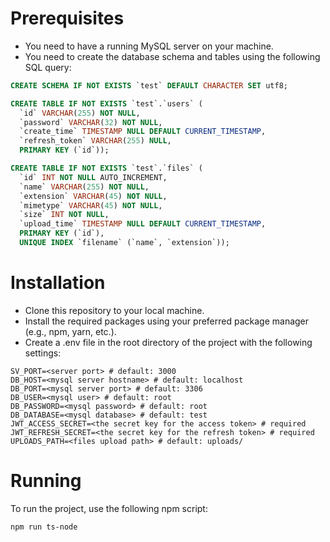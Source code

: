 # Prerequisites

* You need to have a running MySQL server on your machine.
* You need to create the database schema and tables using the following SQL query:

```sql
CREATE SCHEMA IF NOT EXISTS `test` DEFAULT CHARACTER SET utf8;

CREATE TABLE IF NOT EXISTS `test`.`users` (
  `id` VARCHAR(255) NOT NULL,
  `password` VARCHAR(32) NOT NULL,
  `create_time` TIMESTAMP NULL DEFAULT CURRENT_TIMESTAMP,
  `refresh_token` VARCHAR(255) NULL,
  PRIMARY KEY (`id`));

CREATE TABLE IF NOT EXISTS `test`.`files` (
  `id` INT NOT NULL AUTO_INCREMENT,
  `name` VARCHAR(255) NOT NULL,
  `extension` VARCHAR(45) NOT NULL,
  `mimetype` VARCHAR(45) NOT NULL,
  `size` INT NOT NULL,
  `upload_time` TIMESTAMP NULL DEFAULT CURRENT_TIMESTAMP,
  PRIMARY KEY (`id`),
  UNIQUE INDEX `filename` (`name`, `extension`));
```

# Installation

* Clone this repository to your local machine.
* Install the required packages using your preferred package manager (e.g., npm, yarn, etc.).
* Create a .env file in the root directory of the project with the following settings:
```
SV_PORT=<server port> # default: 3000
DB_HOST=<mysql server hostname> # default: localhost
DB_PORT=<mysql server port> # default: 3306
DB_USER=<mysql user> # default: root
DB_PASSWORD=<mysql password> # default: root
DB_DATABASE=<mysql database> # default: test
JWT_ACCESS_SECRET=<the secret key for the access token> # required
JWT_REFRESH_SECRET=<the secret key for the refresh token> # required
UPLOADS_PATH=<files upload path> # default: uploads/
```
# Running

To run the project, use the following npm script:

```sh
npm run ts-node
```

